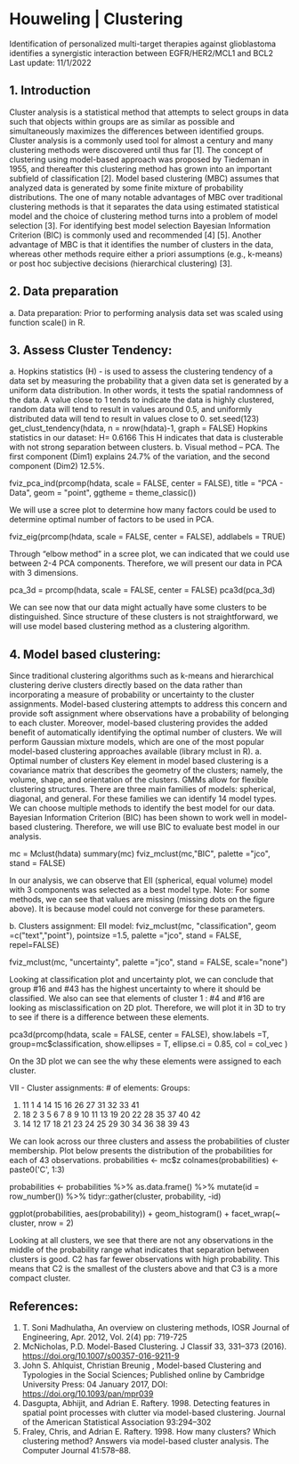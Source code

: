 # Houweling | Clustering
Identification of personalized multi-target therapies against glioblastoma identifies a synergistic interaction between EGFR/HER2/MCL1 and BCL2
Last update: 11/1/2022

## 1.	Introduction
Cluster analysis is a statistical method that attempts to select groups in data such that objects within groups are as similar as possible and simultaneously maximizes the differences between identified groups. Cluster analysis is a commonly used tool for almost a century and many clustering methods were discovered until thus far [1]. The concept of clustering using model-based approach was proposed by Tiedeman in 1955, and thereafter this clustering method has grown into an important subfield of classification [2]. Model based clustering (MBC) assumes that analyzed data is generated by some finite mixture of probability distributions. The one of many notable advantages of MBC over traditional clustering methods is that it separates the data using estimated statistical model and the choice of clustering method turns into a problem of model selection [3]. For identifying best model selection Bayesian Information Criterion (BIC) is commonly used and recommended [4] [5]. Another advantage of MBC is that it identifies the number of clusters in the data, whereas other methods require either a priori assumptions (e.g., k-means) or post hoc subjective decisions (hierarchical clustering) [3].

## 2.	Data preparation
a.	Data preparation: Prior to performing analysis data set was scaled using function scale() in R. 
## 3.	Assess Cluster Tendency:  
a.	Hopkins statistics (H) - is used to assess the clustering tendency of a data set by measuring the probability that a given data set is generated by a uniform data distribution. In other words, it tests the spatial randomness of the data. A value close to 1 tends to indicate the data is highly clustered, random data will tend to result in values around 0.5, and uniformly distributed data will tend to result in values close to 0. 
set.seed(123)
get_clust_tendency(hdata, n = nrow(hdata)-1, graph = FALSE)
	Hopkins statistics in our dataset:
	H= 0.6166
	This H indicates that data is clusterable with not strong separation between clusters. 
b.	Visual method – PCA. The first component (Dim1) explains 24.7% of the variation, and the second component (Dim2) 12.5%.   

fviz_pca_ind(prcomp(hdata, scale = FALSE, center = FALSE), title = "PCA - Data",
             geom = "point", ggtheme = theme_classic())
 
We will use a scree plot to determine how many factors could be used to determine optimal number of factors to be used in PCA.    

fviz_eig(prcomp(hdata, scale = FALSE, center = FALSE), addlabels = TRUE)
 
Through “elbow method” in a scree plot, we can indicated that we could use between 2-4 PCA components. Therefore, we will present our data in PCA with 3 dimensions. 

pca_3d = prcomp(hdata, scale = FALSE, center = FALSE)
pca3d(pca_3d)
 
We can see now that our data might actually have some clusters to be distinguished. Since structure of these clusters is not straightforward, we will use model based clustering method as a clustering algorithm. 

## 4.	Model based clustering:  
Since traditional clustering algorithms such as k-means and hierarchical clustering derive clusters directly based on the data rather than incorporating a measure of probability or uncertainty to the cluster assignments. Model-based clustering attempts to address this concern and provide soft assignment where observations have a probability of belonging to each cluster. Moreover, model-based clustering provides the added benefit of automatically identifying the optimal number of clusters. We will perform Gaussian mixture models, which are one of the most popular model-based clustering approaches available (library mclust in R). 
a.	Optimal number of clusters
Key element in model based clustering is a covariance matrix that describes the geometry of the clusters; namely, the volume, shape, and orientation of the clusters. GMMs allow for flexible clustering structures. There are three main families of models: spherical, diagonal, and general. For these families we can identify 14 model types. We can choose multiple methods to identify the best model for our data. Bayesian Information Criterion (BIC) has been shown to work well in model-based clustering. Therefore, we will use BIC to evaluate best model in our analysis. 

mc = Mclust(hdata)
summary(mc)
fviz_mclust(mc,"BIC", palette ="jco", stand = FALSE)
 
In our analysis, we can observe that EII (spherical, equal volume) model with 3 components was selected as a best model type. 
Note: For some methods, we can see that values are missing (missing dots on the figure above). It is because model could not converge for these parameters.  

b.	Clusters assignment:
EII model:
fviz_mclust(mc, "classification", geom =c("text","point"), pointsize =1.5, palette ="jco", stand = FALSE, repel=FALSE) 	
 

fviz_mclust(mc, "uncertainty", palette ="jco", stand = FALSE, scale="none")
 
Looking at classification plot and uncertainty plot, we can conclude that group #16 and #43 has the highest uncertainty to where it should be classified. We also can see that elements of cluster 1 : #4 and #16 are looking as misclassification on 2D plot. Therefore, we will plot it in 3D to try to see if there is a difference between these elements.   

pca3d(prcomp(hdata, scale = FALSE, center = FALSE), 
      show.labels =T, 
      group=mc$classification,
      show.ellipses = T,
      ellipse.ci = 0.85,
      col = col_vec
)
		
 
 
 
 
On the 3D plot we can see the why these elements were assigned to each cluster.  

VII -  Cluster assignments:	# of elements:	Groups:
1.	11 	1  4 14 15 16 26 27 31 32 33 41
2.	18 	2  3  5  6  7  8  9 10 11 13 19 20 22 28 35 37 40 42
3.	14	12 17 18 21 23 24 25 29 30 34 36 38 39 43

We can look across our three clusters and assess the probabilities of cluster membership. Plot below presents the distribution of the probabilities for each of 43 observations. 
probabilities <- mc$z 
colnames(probabilities) <- paste0('C', 1:3)

probabilities <- probabilities %>%
  as.data.frame() %>%
  mutate(id = row_number()) %>%
  tidyr::gather(cluster, probability, -id)

ggplot(probabilities, aes(probability)) +
  geom_histogram() +
  facet_wrap(~ cluster, nrow = 2)

 

Looking at all clusters, we see that there are not any observations in the middle of the probability range what indicates that separation between clusters is good. C2 has far fewer observations with high probability. This means that C2 is the smallest of the clusters above and that C3 is a more compact cluster. 

## References:
1.	T. Soni Madhulatha, An overview on clustering methods, IOSR Journal of Engineering, Apr. 2012, Vol. 2(4) pp: 719-725
2.	McNicholas, P.D. Model-Based Clustering. J Classif 33, 331–373 (2016). https://doi.org/10.1007/s00357-016-9211-9
3.	John S. Ahlquist, Christian Breunig , Model-based Clustering and Typologies in the Social Sciences; Published online by Cambridge University Press:  04 January 2017, DOI: https://doi.org/10.1093/pan/mpr039
4.	Dasgupta, Abhijit, and Adrian E. Raftery. 1998. Detecting features in spatial point processes with clutter via model-based clustering. Journal of the American Statistical Association 93:294–302
5.	Fraley, Chris, and Adrian E. Raftery. 1998. How many clusters? Which clustering method? Answers via model-based cluster analysis. The Computer Journal 41:578–88.

